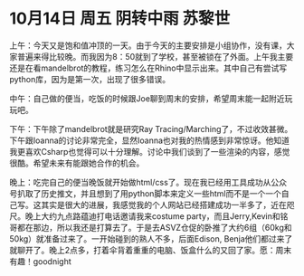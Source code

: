 # 10月14日 周五 阴转中雨 苏黎世

上午：今天又是饱和值冲顶的一天。由于今天的主要安排是小组协作，没有课，大家普遍来得比较晚。而我因为8：50就到了学校，甚至被锁在了外面。上午我主要还是在看mandelbrot的教程，练习怎么在Rhino中显示出来。其中自己有尝试写python库，因为是第一次，出现了很多错误。中午：自己做的便当，吃饭的时候跟Joe聊到周末的安排，希望周末能一起附近玩玩吧。下午：下午除了mandelbrot就是研究Ray Tracing/Marching了，不过收效甚微。下午跟Ioanna的讨论非常完全，显然Ioanna也对我的热情感到非常惊讶。他知道我更喜欢Csharp也觉得可以十分理解。讨论中我们谈到了一些渲染的内容，感觉很酷。希望未来有能跟她合作的机会。晚上：吃完自己的便当晚饭就开始做html/css了。现在我已经用工具成功从公众号扒取了历史推文，并且想到了用python脚本来定义一些html而不是一个一个自己写。这其实是很大的进展，我感觉我的个人网站已经搭建成功一半多了，近在咫尺。晚上大约九点路蕴迪打电话邀请我来costume party，而且Jerry,Kevin和铭哥都在那边，所以我还是打算去了。于是去ASVZ仓促的卧推了大约6组（60kg和50kg）就准备过来了。一开始碰到的熟人不多，后面Edison, Benja他们都过来了就聊开了。晚上2点多，打着伞背着重重的电脑、饭盒什么的又回了家。愿：周末有趣！goodnight

